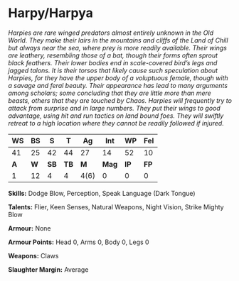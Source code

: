 # Harpy/Harpya

_Harpies are rare winged predators almost entirely unknown
 in the Old World. They make their lairs in the mountains
 and cliffs of the Land of Chill but always near the sea, where
 prey is more readily available. Their wings are leathery,
 resembling those of a bat, though their forms often sprout
 black feathers. Their lower bodies end in scale-covered bird’s
 legs and jagged talons. It is their torsos that likely cause
 such speculation about Harpies, for they have the upper
 body of a voluptuous female, though with a savage and feral
 beauty. Their appearance has lead to many arguments among
 scholars; some concluding that they are little more than mere
 beasts, others that they are touched by Chaos. Harpies will
 frequently try to attack from surprise and in large numbers.
 They put their wings to good advantage, using hit and run
 tactics on land bound foes. They will swiftly retreat to a high
 location where they cannot be readily followed if injured._

|**WS**|**BS**|**S**|**T**|**Ag**|**Int**|**WP**|**Fel**|
|--|--|-|-|--|---|--|---|
|41|25|42|44|27|14|52|10|
|**A**|**W**|**SB**|**TB**|**M**|**Mag**|**IP**|**FP**|
|1|12|4|4|4(6)|0|0|0|

**Skills:** Dodge Blow, Perception, Speak Language (Dark
Tongue)

**Talents:** Flier, Keen Senses, Natural Weapons, Night
Vision, Strike Mighty Blow

**Armour:** None

**Armour Points:** Head 0, Arms 0, Body 0, Legs 0

**Weapons:** Claws

**Slaughter Margin:** Average